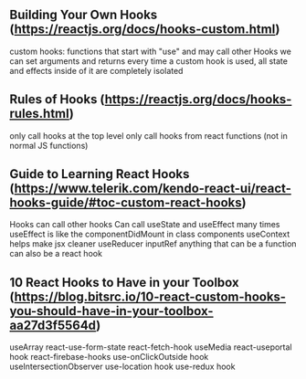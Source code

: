## Building Your Own Hooks (https://reactjs.org/docs/hooks-custom.html)

custom hooks: functions that start with "use" and may call other Hooks
we can set arguments and returns
every time a custom hook is used, all state and effects inside of it are completely isolated

## Rules of Hooks (https://reactjs.org/docs/hooks-rules.html)

only call hooks at the top level
only call hooks from react functions (not in normal JS functions)

## Guide to Learning React Hooks (https://www.telerik.com/kendo-react-ui/react-hooks-guide/#toc-custom-react-hooks)

Hooks can call other hooks
Can call useState and useEffect many times
useEffect is like the componentDidMount in class components
useContext helps make jsx cleaner
useReducer
inputRef
anything that can be a function can also be a react hook

## 10 React Hooks to Have in your Toolbox (https://blog.bitsrc.io/10-react-custom-hooks-you-should-have-in-your-toolbox-aa27d3f5564d)

useArray
react-use-form-state
react-fetch-hook
useMedia
react-useportal hook
react-firebase-hooks
use-onClickOutside hook
useIntersectionObserver
use-location hook
use-redux hook
